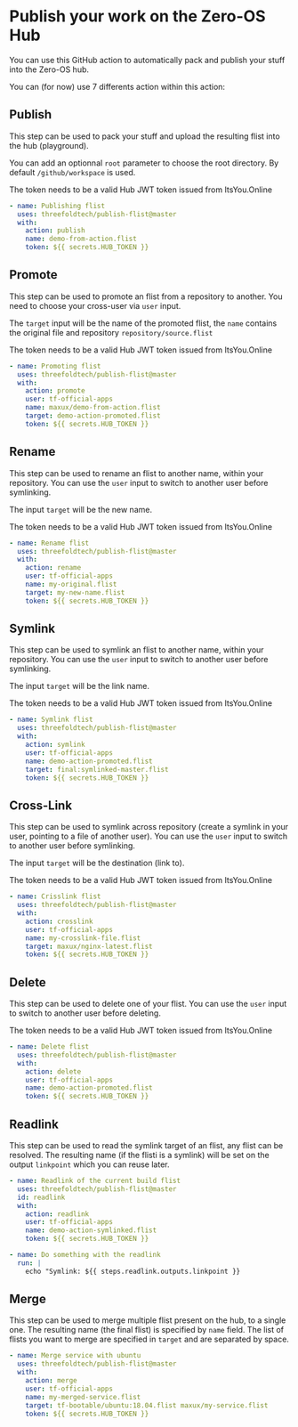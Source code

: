 # Publish your work on the Zero-OS Hub

You can use this GitHub action to automatically pack
and publish your stuff into the Zero-OS hub.

You can (for now) use 7 differents action within this action:

## Publish

This step can be used to pack your stuff and upload the
resulting flist into the hub (playground).

You can add an optionnal `root` parameter to choose the root directory.
By default `/github/workspace` is used.

The token needs to be a valid Hub JWT token issued from ItsYou.Online

```yaml
- name: Publishing flist
  uses: threefoldtech/publish-flist@master
  with:
    action: publish
    name: demo-from-action.flist
    token: ${{ secrets.HUB_TOKEN }}
```

## Promote

This step can be used to promote an flist from a repository
to another. You need to choose your cross-user via `user` input.

The `target` input will be the name of the promoted flist, the `name`
contains the original file and repository `repository/source.flist`

The token needs to be a valid Hub JWT token issued from ItsYou.Online

```yaml
- name: Promoting flist
  uses: threefoldtech/publish-flist@master
  with:
    action: promote
    user: tf-official-apps
    name: maxux/demo-from-action.flist
    target: demo-action-promoted.flist
    token: ${{ secrets.HUB_TOKEN }}
```

## Rename

This step can be used to rename an flist to another name, within your repository.
You can use the `user` input to switch to another user before symlinking.

The input `target` will be the new name.

The token needs to be a valid Hub JWT token issued from ItsYou.Online

```yaml
- name: Rename flist
  uses: threefoldtech/publish-flist@master
  with:
    action: rename
    user: tf-official-apps
    name: my-original.flist
    target: my-new-name.flist
    token: ${{ secrets.HUB_TOKEN }}
```


## Symlink

This step can be used to symlink an flist to another name, within your repository.
You can use the `user` input to switch to another user before symlinking.

The input `target` will be the link name.

The token needs to be a valid Hub JWT token issued from ItsYou.Online

```yaml
- name: Symlink flist
  uses: threefoldtech/publish-flist@master
  with:
    action: symlink
    user: tf-official-apps
    name: demo-action-promoted.flist
    target: final:symlinked-master.flist
    token: ${{ secrets.HUB_TOKEN }}
```

## Cross-Link

This step can be used to symlink across repository (create a symlink in your user, pointing
to a file of another user).
You can use the `user` input to switch to another user before symlinking.

The input `target` will be the destination (link to).

The token needs to be a valid Hub JWT token issued from ItsYou.Online

```yaml
- name: Crisslink flist
  uses: threefoldtech/publish-flist@master
  with:
    action: crosslink
    user: tf-official-apps
    name: my-crosslink-file.flist
    target: maxux/nginx-latest.flist
    token: ${{ secrets.HUB_TOKEN }}
```

## Delete

This step can be used to delete one of your flist.
You can use the `user` input to switch to another user before deleting.

The token needs to be a valid Hub JWT token issued from ItsYou.Online

```yaml
- name: Delete flist
  uses: threefoldtech/publish-flist@master
  with:
    action: delete
    user: tf-official-apps
    name: demo-action-promoted.flist
    token: ${{ secrets.HUB_TOKEN }}
```

## Readlink

This step can be used to read the symlink target of an flist, any flist can be resolved.
The resulting name (if the flisti is a symlink) will be set on the output `linkpoint` which
you can reuse later.

```yaml
- name: Readlink of the current build flist
  uses: threefoldtech/publish-flist@master
  id: readlink
  with:
    action: readlink
    user: tf-official-apps
    name: demo-action-symlinked.flist
    token: ${{ secrets.HUB_TOKEN }}

- name: Do something with the readlink
  run: |
    echo "Symlink: ${{ steps.readlink.outputs.linkpoint }}
```

## Merge

This step can be used to merge multiple flist present on the hub, to a single one.
The resulting name (the final flist) is specified by `name` field. The list of
flists you want to merge are specified in `target` and are separated by space.

```yaml
- name: Merge service with ubuntu
  uses: threefoldtech/publish-flist@master
  with:
    action: merge
    user: tf-official-apps
    name: my-merged-service.flist
    target: tf-bootable/ubuntu:18.04.flist maxux/my-service.flist
    token: ${{ secrets.HUB_TOKEN }}
```

